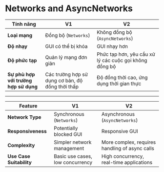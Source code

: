 # Networks and AsyncNetworks

| Tính năng                    | V1                              | V2                              |
|------------------------------|---------------------------------|---------------------------------|
| **Loại mạng**                | Đồng bộ (`Networks`)            | Không đồng bộ (`AsyncNetworks`) |
| **Độ nhạy**                  | GUI có thể bị khóa              | GUI nhạy hơn                    |
| **Độ phức tạp**              | Quản lý mạng đơn giản           | Phức tạp hơn, yêu cầu xử lý các cuộc gọi không đồng bộ |
| **Sự phù hợp với trường hợp sử dụng** | Các trường hợp sử dụng cơ bản, độ đồng thời thấp | Độ đồng thời cao, ứng dụng thời gian thực |

---

| Feature                      | V1                              | V2                              |
|------------------------------|---------------------------------|---------------------------------|
| **Network Type**             | Synchronous (`Networks`)        | Asynchronous (`AsyncNetworks`)  |
| **Responsiveness**           | Potentially blocked GUI         | Responsive GUI                   |
| **Complexity**               | Simpler network management      | More complex, requires handling of async calls |
| **Use Case Suitability**     | Basic use cases, low concurrency| High concurrency, real-time applications |
